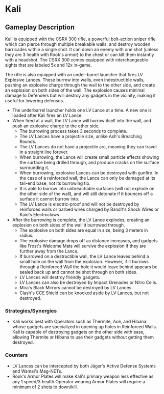 # Kali

## Gameplay Description

Kali is equipped with the CSRX 300 rifle, a powerful bolt-action sniper rifle which can pierce through multiple breakable walls, and destroy wooden barricades within a single shot. It can down an enemy with one shot (unless they are 3 health with Rook's armor) to the chest or can kill them instantly with a headshot. The CSRX 300 comes equipped with interchangeable sights that are labeled 5x and 12x in-game.

The rifle is also equipped with an under-barrel launcher that fires LV Explosive Lances. These burrow into walls, even indestructible walls, pushing an explosive charge through the wall to the other side, and create an explosion on both sides of the wall. The explosion causes minimal damage to Defenders but will destroy any gadgets in the vicinity, making it useful for lowering defenses.

- The underbarrel launcher holds one LV Lance at a time. A new one is loaded after Kali fires an LV Lance.
- When fired at a wall, the LV Lance will burrow itself into the wall, and push an explosive charge to the other side.
  - The burrowing process takes 3 seconds to complete.
  - The LV Lances have a projectile size, unlike Ash's Breaching Rounds.
  - The LV Lances do not have a projectile arc, meaning they can travel in a straight line forever.
  - When burrowing, the Lance will create small particle effects showing the surface being drilled through, and produce cracks on the surface surrounding it.
  - When burrowing, explosive Lances can be destroyed with gunfire. In the case of a reinforced wall, the Lance can only be damaged at its tail-end base, not its burrowing tip.
  - It is able to burrow into unbreachable surfaces (will not explode on the other side of the wall), and will still detonate if it bounces off a surface it cannot burrow into.
  - The LV Lance is electric-proof and will not be destroyed by reinforced walls or barbed wires charged by Bandit's Shock Wires or Kaid's Electroclaws.
- After the burrowing is complete, the LV Lance explodes, creating an explosion on both sides of the wall it burrowed through.
  - The explosive on both sides are equal in size, being 3 meters in radius.
  - The explosive damage drops off as distance increases, and gadgets like Frost's Welcome Mats will survive the explosion if they are further away from the Lance.
  - If burrowed on a destructible wall, the LV Lance leaves behind a small hole on the wall from the explosion. However, if it burrows through a Reinforced Wall the hole it would leave behind appears be sealed back up and cannot be shot through on both sides.
  - LV Lances will destroy friendly gadgets.
  - LV Lances can also be destroyed by Impact Grenades or Nitro Cells.
  - Mira's Black Mirrors cannot be destroyed by LV Lances.
  - Clash's CCE Shield can be knocked aside by LV Lances, but not destroyed.

### Strategies/Synergies

- Kali works best with Operators such as Thermite, Ace, and Hibana whose gadgets are specialized in opening up holes in Reinforced Walls. Kali is capable of destroying gadgets on the other side with ease, allowing Thermite or Hibana to use their gadgets without getting them destroyed.

### Counters

- LV Lances can be intercepted by both Jäger's Active Defense Systems and Wamai's Mag-NETs.
- Rook's Armor Plates will make Kali's primary weapon less effective as any 1 speed/3 health Operator wearing Armor Plates will require a minimum of 2 shots to down/kill.
